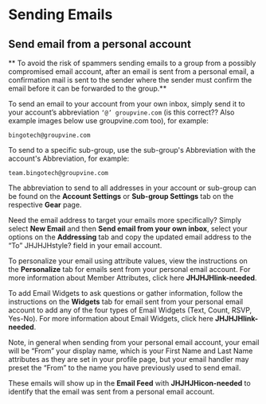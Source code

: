 # Sending Emails

## Send email from a personal account
<span id="gv-3send-send-email-from-a-personal-account"></span>

** To avoid the risk of spammers sending emails to a group from a possibly
   compromised email account, after an email is sent from a personal email,
   a confirmation mail is sent to the sender where the sender must confirm
   the email before it can be forwarded to the group.**
 
To send an email to your account from your own inbox, simply send it
to your account’s abbreviation `‘@’ groupvine.com` (is this correct??
Also example images below use groupvine.com too), for example:

```
bingotech@groupvine.com
```

To send to a specific sub-group, use the sub-group's Abbreviation with
the account's Abbreviation, for example:

```
team.bingotech@groupvine.com
```

The abbreviation to send to all addresses in your account or sub-group
can be found on the **Account Settings** or **Sub-group Settings**
tab on the respective **Gear** page.

Need the email address to target your emails more specifically?
Simply select **New Email** and then **Send email from your own
inbox**, select your options on the **Addressing** tab and
copy the updated email address to the “To” 
<span class="todo">
JHJHJHstyle?
</span>
field in your email
account.

To personalize your email using attribute values, view the
instructions on the **Personalize** tab for emails sent from your
personal email account.
For more information about Member Attributes, click here
<span class="todo">
**JHJHJHlink-needed**.
</span>

To add Email Widgets to ask questions or gather information, follow
the instructions on the **Widgets** tab for email sent from your
personal email account to add any of the four types of Email Widgets
(Text, Count, RSVP, Yes-No).
For more information about Email Widgets, click here
<span class="todo">
**JHJHJHlink-needed**.
</span>

Note, in general when sending from your personal email account,
your email will be “From” your display name, which is your
First Name and Last Name attributes as they are set in your profile
page, but your email handler may preset the “From” to the name
you have previously used to send email.

These emails will show up in the **Email Feed** with
<span class="todo">
**JHJHJHicon-needed**
</span>
to identify that the email was sent from a
personal email account.
